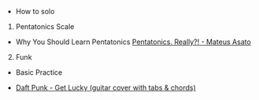 
- How to solo

1. Pentatonics Scale
- Why You Should Learn Pentatonics
[Pentatonics. Really?! - Mateus Asato](https://www.youtube.com/watch?v=o8ZmycInZIo)


2. Funk
  * Basic Practice
  - [Daft Punk - Get Lucky (guitar cover with tabs & chords)](https://youtu.be/UJla-UJnr5w)